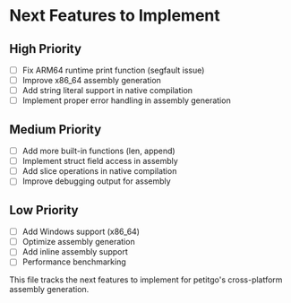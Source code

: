 # Next Features to Implement

## High Priority

- [ ] Fix ARM64 runtime print function (segfault issue)
- [ ] Improve x86_64 assembly generation
- [ ] Add string literal support in native compilation
- [ ] Implement proper error handling in assembly generation

## Medium Priority

- [ ] Add more built-in functions (len, append)
- [ ] Implement struct field access in assembly
- [ ] Add slice operations in native compilation
- [ ] Improve debugging output for assembly

## Low Priority

- [ ] Add Windows support (x86_64)
- [ ] Optimize assembly generation
- [ ] Add inline assembly support
- [ ] Performance benchmarking

This file tracks the next features to implement for petitgo's cross-platform assembly generation.
